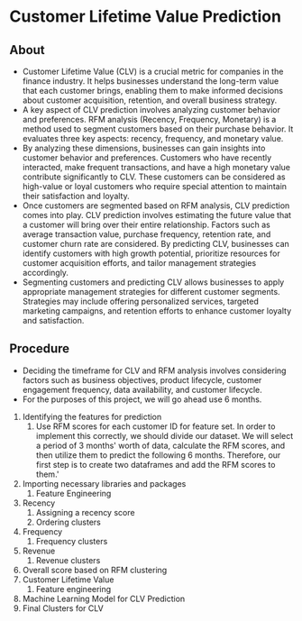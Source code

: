 # Customer Lifetime Value Prediction
## About
* Customer Lifetime Value (CLV) is a crucial metric for companies in the finance industry. It helps businesses understand the long-term value that each customer brings, enabling them to make informed decisions about customer acquisition, retention, and overall business strategy.
* A key aspect of CLV prediction involves analyzing customer behavior and preferences. RFM analysis (Recency, Frequency, Monetary) is a method used to segment customers based on their purchase behavior. It evaluates three key aspects: recency, frequency, and monetary value.
* By analyzing these dimensions, businesses can gain insights into customer behavior and preferences. Customers who have recently interacted, make frequent transactions, and have a high monetary value contribute significantly to CLV. These customers can be considered as high-value or loyal customers who require special attention to maintain their satisfaction and loyalty.
* Once customers are segmented based on RFM analysis, CLV prediction comes into play. CLV prediction involves estimating the future value that a customer will bring over their entire relationship. Factors such as average transaction value, purchase frequency, retention rate, and customer churn rate are considered. By predicting CLV, businesses can identify customers with high growth potential, prioritize resources for customer acquisition efforts, and tailor management strategies accordingly.
* Segmenting customers and predicting CLV allows businesses to apply appropriate management strategies for different customer segments. Strategies may include offering personalized services, targeted marketing campaigns, and retention efforts to enhance customer loyalty and satisfaction.

## Procedure
* Deciding the timeframe for CLV and RFM analysis involves considering factors such as business objectives, product lifecycle, customer engagement frequency, data availability, and customer lifecycle.
* For the purposes of this project, we will go ahead use 6 months.
1. Identifying the features for prediction
    1. Use RFM scores for each customer ID for feature set. In order to implement this correctly, we should divide our dataset. We will select a period of 3 months' worth of data, calculate the RFM scores, and then utilize them to predict the following 6 months. Therefore, our first step is to create two dataframes and add the RFM scores to them.'
2. Importing necessary libraries and packages
    1. Feature Engineering
3. Recency
    1. Assigning a recency score
    2. Ordering clusters
4. Frequency
    1. Frequency clusters
5. Revenue
    1. Revenue clusters
6. Overall score based on RFM clustering
7. Customer Lifetime Value
    1. Feature engineering
8. Machine Learning Model for CLV Prediction
9. Final Clusters for CLV
